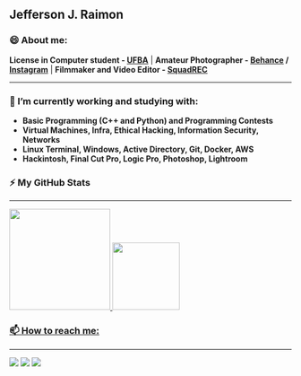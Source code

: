 ## Jefferson J. Raimon

### 😄 About me:

**License in Computer student - [UFBA](https://ufba.br)** | **Amateur Photographer - [Behance](https://www.behance.net/jeffersonraimon) / [Instagram](https://www.instagram.com/raimonsclicks/)** | **Filmmaker and Video Editor - [SquadREC](https://www.instagram.com/squad.rec/)**

---

### 🔭 I’m currently working and studying with:
- **Basic Programming (C++ and Python) and Programming Contests**
- **Virtual Machines, Infra, Ethical Hacking, Information Security, Networks**
- **Linux Terminal, Windows, Active Directory, Git, Docker, AWS**
- **Hackintosh, Final Cut Pro, Logic Pro, Photoshop, Lightroom** 

### ⚡ My GitHub Stats
---

<div>
  <a href="https://github.com/jeffersonraimon">
  <img height="180em" src="https://github-readme-stats.vercel.app/api?username=jeffersonraimon&show_icons=true&theme=dark&include_all_commits=true&count_private=true"/>
  <img height="120em" src="https://github-readme-stats.vercel.app/api/top-langs/?username=jeffersonraimon&layout=compact&langs_count=7&theme=dark"/>
</div>
 
 <!--
  ##
  
 <img align="center" alt="Jeff-Python" height="30" width="40" src="https://raw.githubusercontent.com/devicons/devicon/master/icons/python/python-original.svg">
-->  
### 📫 How to reach me:
---
  <div> 
  <a href="https://www.linkedin.com/in/jeffersonraimonsilva" target="_blank"><img src="https://img.shields.io/badge/-LinkedIn-%230077B5?style=for-the-badge&logo=linkedin&logoColor=white" target="_blank"></a> 
  <a href="https://instagram.com/jeffersonraimon" target="_blank"><img src="https://img.shields.io/badge/-Instagram-%23E4405F?style=for-the-badge&logo=instagram&logoColor=white" target="_blank"></a>
 <a href = "mailto:jeffersonraimon@gmail.com"><img src="https://img.shields.io/badge/-Gmail-%23333?style=for-the-badge&logo=gmail&logoColor=white" target="_blank"></a>
 
</div>
  
  <!--
- 👯 I’m looking to collaborate on ...
- 🤔 I’m looking for help with ...
- 💬 Ask me about ...
- 📫 How to reach me: ...
- 😄 Pronouns: ...
-  Fun fact: ...
-->
  
  
  
  
  
